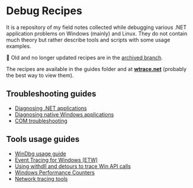 
Debug Recipes
=============

It is a repository of my field notes collected while debugging various .NET application problems on Windows (mainly) and Linux. They do not contain much theory but rather describe tools and scripts with some usage examples.

:floppy_disk: Old and no longer updated recipes are in the [archived branch](https://github.com/lowleveldesign/debug-recipes/tree/archive).

The recipes are available in the guides folder and at **[wtrace.net](https://wtrace.net/guides)** (probably the best way to view them).

## Troubleshooting guides

- [Diagnosing .NET applications](guides/diagnosing-dotnet-apps.md)
- [Diagnosing native Windows applications](guides/diagnosing-native-windows-apps.md)
- [COM troubleshooting](guides/com-troubleshooting)

## Tools usage guides

- [WinDbg usage guide](guides/windbg.md)
- [Event Tracing for Windows (ETW)](guides/etw.md)
- [Using withdll and detours to trace Win API calls](guides/using-withdll-and-detours-to-trace-winapi.md)
- [Windows Performance Counters](guides/windows-performance-counters.md)
- [Network tracing tools](guides/network-tracing-tools.md)
